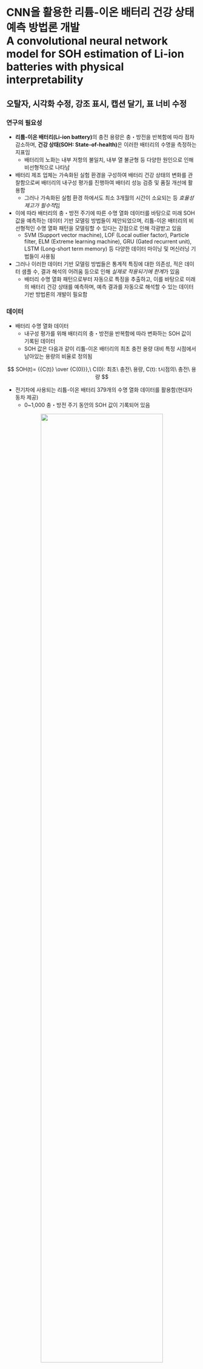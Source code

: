 # CNN을 활용한 리튬-이온 배터리 건강 상태 예측 방법론 개발 </br> A convolutional neural network model for SOH estimation of Li-ion batteries with physical interpretability

## 오탈자, 시각화 수정, 강조 표시, 캡션 달기, 표 너비 수정

### 연구의 필요성
- <b>리튬-이온 배터리(Li-ion battery)</b>의 충전 용량은 충・방전을 반복함에 따라 점차 감소하며, <b>건강 상태(SOH: State-of-health)</b>은 이러한 배터리의 수명을 측정하는 지표임
  - 배터리의 노화는 내부 저항의 불일치, 내부 열 불균형 등 다양한 원인으로 인해 비선형적으로 나타남
- 배터리 제조 업체는 가속화된 실험 환경을 구성하여 배터리 건강 상태의 변화를 관찰함으로써 배터리의 내구성 평가를 진행하여 배터리 성능 검증 및 품질 개선에 활용함
  - 그러나 가속화된 실험 환경 하에서도 최소 3개월의 시간이 소요되는 등 <em>효율성 제고가 필수적</em>임
- 이에 따라 배터리의 충・방전 주기에 따른 수명 열화 데이터를 바탕으로 미래 SOH 값을 예측하는 데이터 기반 모델링 방법들이 제안되었으며, 리튬-이온 배터리의 비선형적인 수명 열화 패턴을 모델링할 수 있다는 강점으로 인해 각광받고 있음
  - SVM (Support vector machine), LOF (Local outlier factor), Particle filter, ELM (Extreme learning machine), GRU (Gated recurrent unit), LSTM (Long-short term memory) 등 다양한 데이터 마이닝 및 머신러닝 기법들이 사용됨
- 그러나 이러한 데이터 기반 모델링 방법들은 통계적 특징에 대한 의존성, 적은 데이터 샘플 수, 결과 해석의 어려움 등으로 인해 <em>실제로 적용되기에 한계</em>가 있음
  - 배터리 수명 열화 패턴으로부터 자동으로 특징을 추출하고, 이를 바탕으로 미래의 배터리 건강 상태를 예측하며, 예측 결과를 자동으로 해석할 수 있는 데이터 기반 방법론의 개발이 필요함

### 데이터
- 배터리 수명 열화 데이터
  - 내구성 평가를 위해 배터리의 충・방전을 반복함에 따라 변화하는 SOH 값이 기록된 데이터
  - SOH 값은 다음과 같이 리튬-이온 배터리의 최초 충전 용량 대비 특정 시점에서 남아있는 용량의 비율로 정의됨

$$ SOH(t)= {{C(t)} \over {C(0)}},\ C(0): 최초\ 충전\ 용량, C(t): t시점의\ 충전\ 용량 $$

- 전기차에 사용되는 리튬-이온 배터리 379개의 수명 열화 데이터를 활용함(현대자동차 제공)
  - 0~1,000 충・방전 주기 동안의 SOH 값이 기록되어 있음

<p align="center"><img src="https://github.com/glee2/Markdown-practice/blob/main/2_SOH_estimation/Figure1.jpg?raw=true" width="80%" height="80%"></p>
<p align="center"><u><b> 리튬-이온 배터리 수명 열화 데이터 예시 </b></u></p>

### 방법론
- RP (Recurrence plot), GAF (Gramian angular fields)와 같은 시계열-이미지 변환 방법(time-series imaging methods)을 활용하여 시계열 형태인 배터리 수명 열화 데이터를 이미지 형태의 데이터로 변환함
  - RP: 시계열 데이터 내 값의 변화를 공간 궤적으로 표현하고, 각 공간 궤적에 위치하는 점 사이 거리를 바탕으로 2차원 행렬을 구성하여 이미지 형태로 변환하는 방법
  - GAF: 시계열 데이터의 각 시점의 값 사이의 상관 관계를 극좌표를 기준으로 표현하여 이미지 형태로 변환하는 방법. 시계열 데이터의 값을 각도의 합 또는 차를 이용하여 나타내며, 이에 따라 Gramian angular summation field (GASF)와 Gramian angular difference field (GADF)의 두 가지 방식으로 구분됨
  - 본 연구에서는 RP와 GAF 방법을 통해 배터리 수명 열화 데이터를 다음과 같이 충・방전 주기에 따른 2차원 이미지로 변환함

<p align="center"><img src="https://github.com/glee2/Markdown-practice/blob/main/2_SOH_estimation/Figure2.png?raw=true" width="80%" height="80%"></p>

- 이미지 데이터 처리에 강점이 있는 CNN (Convolutional neural networks)을 활용하여 배터리 수명 열화 데이터의 초기 충・방전 주기(예: 100주기)의 SOH 값을 입력으로, 후기 충・방전 주기(예: 700주기)의 SOH 값을 출력으로 하는 회귀 예측 모델을 구축함
  - CNN 모델에 RP와 GAF 이미지를 병렬로 입력함으로써 미래 SOH 값 예측에 배터리 수명 열화 패턴에 대한 풍부한 정보를 반영하도록 함

<p align="center"><img src="https://github.com/glee2/Markdown-practice/blob/main/2_SOH_estimation/Figure3.png?raw=true" width="80%" height="80%"></p>

- CAM (Class activation map) 기법을 도입하여 미래 SOH 값에 영향을 미치는 배터리의 초기 충・방전 주기의 주요한 시계열적 특징을 포착함
  
### 실험 설계
- 배터리 건강 상태 예측 범위
  - 다양한 맥락에서의 배터리 건강 상태 예측에 대한 시사점을 제공하기 위해, 입력과 출력 시점을 달리하여 다양한 예측 범위를 설정하였음

|예측 범위|주기|
|-----|-----|
|입력 시점|50|
||100|
||150|
||200|
||250|
|출력 시점|300|
||500|
||700|

- 예측 성능 평가
  - 다음과 같이 회귀 예측을 위한 성능 평가 지표를 도입하여, 배터리 건강 상태 예측에 대한 성능 평가를 수행함

$$ MAPE={1 \over N} \sum^{N}_{i=1}({{|{SOH^{i}_{t}-\widehat{SOH}^{i}_{t}}|} \over {SOH^{i}_{t}}})*100 $$
  
<math xmlns="http://www.w3.org/1998/Math/MathML" style="color:rgba(0,0,0,255);color:rgb(0,0,0);font-size:36.00pt;"><!--latexit:AAAFPHjabVNdTBxVFD537rYFWroD9IfSv6ksCm2puy1apKIsBQq2DLS7CwssrLOz
d3enzM6sM3eh2+0k96GpxuiD8aHaBxWIsTXGv2hjTKoxihpjiAJRE6OmT30xPvhi
TGPi3R8rmt6byZxz7vn5znfPjWV0zaZe7yoSsGvd+g1VYc8MsWzNNMY8iqWmNK4F
PdTMhD1m7CxRqV0L6NIrUdEtB06SHIn7y07fVlQGLdOkDL0l7tu4qene+5pb9h84
2Hro/geOPdzV89jJ02fGJ6YUkjibztBsyGNkdX2lerNbbPCMyoFD0yRnj/N/uciI
R9UV275WU1u3Zeu27fU7mMAwc7F1bD3bwCpYJau6tnPX7j17pX33NLKNbBPbzNys
hjWwnWw328OkcEyxia4ZJKSaumkF02achKhGdRLOWERJx3QymVaShpbQVIXydoNx
hRLeVkxRp5OWmTXixwuB47aZtVQSJOdoI5TXitfnPnykLSQHzpzojsiBomMgo6ik
zyvxDSJi1csPHm1/aLzUhqGkSbgkEnu0HDDf3hGWA0PFfkXXsrvzkUfHOAE2tTQj
ycRhnsDfXeR5MEsVjjdQPFnwHy/ElZSVXnffif6BOzoH46dcimUpsVkt28HqouJy
JG6q2TQxaBHBhM+boZN5xaKaqhOnKpK1Ccc+rSTJBBcLWO3JfJE1R2rilriUMC3+
GVQqWtdG5JW0befSMe6ZVmjK/v9ZwXi3s4ksTbRP5jUjw5EaaqlQIqtL1JRoLkOk
uGZxXvQcFxTV0jhWSU0plqJSPp1VhcE5JQ/PDbItc0NsK6sfkQN9HOBqIBhyj4yG
x7ge0M4TTkyiT1eSNtdl3lhjV3PpCkWRbWPbRwZNQ1FNznRkspxhPtLB1ejjnMke
TS0MhmLl5qMFY0yNirVrCI6XOJ+Pd9zV3tjVXaq1nHSntMKMU40j8C/KuZkbV59n
u3jKaZ2X7eGDNz/dUZgq40hbn0/iG1h14W6f6B9ge0u3qA76h3s78z4pYvLXJsmO
FLGz6am87ETzWqfPac7nL+QDQ/1TeY1bqNMamdXiJKXQgtH5x+pccMoJ1vo6Tst+
n9dbxRHNzEbFujsj9y8FCzPRDqiAGmgAD7TAYTgKA3AKTkMAZsGBi/AMXIaX4Cq8
Dm/Am/A2vAvvwXX4AD6Ez+Bz+BK+gq9hCb6BZViF7+AHuAm34Ff4HW6jSrQZSegA
akPHkB/JKIRG0RiaQhqy0HnkoEvoKfQsuoxeRFfQy+gd9D76CC2iJfQj+gn9gm4K
14UbwsfCJ8KnwqLwhbAkfC/8LNwSfhP+EP4Ubgt/YReuxCKuw/W4CTfjVtyNe/E4
VnEKZ3AO5zHDT+Kn8XP4BXwFz+EF/Cp+zVXtqnWVR0VA5Wd/Dv6zXAf/Bo21stE=--><mstyle><mrow><mtable columnspacing="0.167em" columnalign="right center left" displaystyle="true"><mtr><mtd><mi>M</mi><mi>A</mi><mi>P</mi><mi>E</mi><mo>=</mo><mrow><mn>1</mn><mo>\</mo><mi>o</mi><mi>v</mi><mi>e</mi><mi>r</mi><mi>N</mi></mrow><mrow><mover><mo>&#x2211;</mo><mrow><mi>N</mi></mrow></mover></mrow><mo>_</mo><mi>i</mi><mo>=</mo><mn>1</mn></mtd></mtr><mo maxsize="1">(</mo><mtr><mtd><mrow><mo lspace="0em" rspace="0em" maxsize="1">&#x2223;</mo><mrow><mi>S</mi><mi>O</mi><mrow><msup><mi>H</mi><mrow><mi>i</mi></mrow></msup></mrow><mo>_</mo><mi>t</mi></mrow><mo>-</mo><mrow><msup><mover><mrow><mi>S</mi><mi>O</mi><mi>H</mi></mrow><mo accent="true">&#x302;</mo></mover><mrow><mi>i</mi></mrow></msup></mrow><mo>_</mo><mi>t</mi></mrow></mtd></mtr><mo lspace="0em" rspace="0em" maxsize="1">&#x2223;</mo></mtable></mrow><mo>\</mo><mi>o</mi><mi>v</mi><mi>e</mi><mi>r</mi><mrow><mi>S</mi><mi>O</mi><mrow><msup><mi>H</mi><mrow><mi>i</mi></mrow></msup></mrow><mo>_</mo><mi>t</mi></mrow></mstyle></math>

$$ N: 데이터\ 샘플\ 수,\ SOH^{i}_{t}:\ i번째\ 샘플의\ 실제\ t시점에서의\ SOH\ 값,\\\ \hat{SOH}^{i}_{t}:\ 모델이\ 예측한\ i번째\ 샘플의\ t시점에서의\ SOH\ 값 $$

### 연구 결과
- 기존 데이터 기반 배터리 건강 상태 예측 방법론과의 비교 분석을 실시하여 다음의 성능 평가 결과를 얻었으며, 본 연구에서 제안한 방법론이 대부분의 예측 범위에서 가장 높은 성능을 달성하였음

<p align="center"><img src="https://github.com/glee2/Markdown-practice/blob/main/2_SOH_estimation/Figure4.png?raw=true" width="80%" height="80%"></p>

- CAM 기법을 활용하여 미래 SOH 값에 대한 초기 충・방전 주기의 SOH 값의 영향을 다음과 같이 활성화 맵의 형태로 나타냄
  - 100주기 동안의 SOH 값을 입력으로 하여 700주기 시점의 SOH 값을 예측하는 CNN 모델에 대해 적용한 결과임
  - 최종 시점(700주기)의 SOH 값에 따라 0~0.7, 0.7~0.75, 0.75~0.8, 0.8~0.85, 0.85~1.0의 5가지 배터리 샘플에 대해 활성화 맵을 생성함
- 배터리 건강 상태가 정상인 경우 극초기 충・방전 주기(25~50)의 SOH 값의 영향이 큰 반면, 불량인 경우 중간 시점 충・방전 주기(50~100)의 SOH 값의 영향이 큰 것으로 나타남

<p align="center"><img src="https://github.com/glee2/Markdown-practice/blob/main/2_SOH_estimation/Figure5.png?raw=true" width="80%" height="80%"></p>
